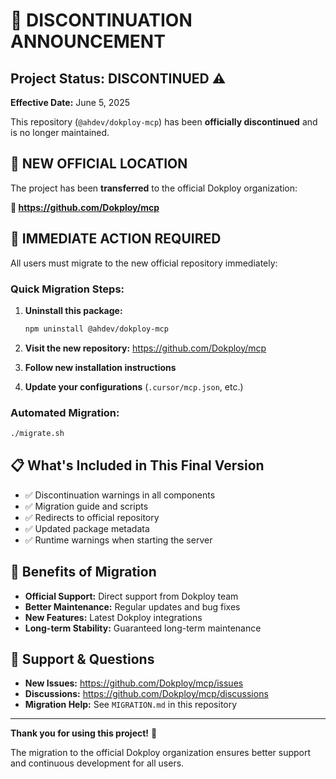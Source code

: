 # 🚨 DISCONTINUATION ANNOUNCEMENT

## Project Status: DISCONTINUED ⚠️

**Effective Date:** June 5, 2025

This repository (`@ahdev/dokploy-mcp`) has been **officially discontinued** and is no longer maintained.

## 📍 NEW OFFICIAL LOCATION

The project has been **transferred** to the official Dokploy organization:

**🔗 https://github.com/Dokploy/mcp**

## 🚀 IMMEDIATE ACTION REQUIRED

All users must migrate to the new official repository immediately:

### Quick Migration Steps:

1. **Uninstall this package:**
   ```bash
   npm uninstall @ahdev/dokploy-mcp
   ```

2. **Visit the new repository:**
   https://github.com/Dokploy/mcp

3. **Follow new installation instructions**

4. **Update your configurations** (`.cursor/mcp.json`, etc.)

### Automated Migration:
```bash
./migrate.sh
```

## 📋 What's Included in This Final Version

- ✅ Discontinuation warnings in all components
- ✅ Migration guide and scripts
- ✅ Redirects to official repository
- ✅ Updated package metadata
- ✅ Runtime warnings when starting the server

## 🔄 Benefits of Migration

- **Official Support:** Direct support from Dokploy team
- **Better Maintenance:** Regular updates and bug fixes
- **New Features:** Latest Dokploy integrations
- **Long-term Stability:** Guaranteed long-term maintenance

## 📧 Support & Questions

- **New Issues:** https://github.com/Dokploy/mcp/issues
- **Discussions:** https://github.com/Dokploy/mcp/discussions
- **Migration Help:** See `MIGRATION.md` in this repository

---

**Thank you for using this project!** 🙏

The migration to the official Dokploy organization ensures better support and continuous development for all users.
